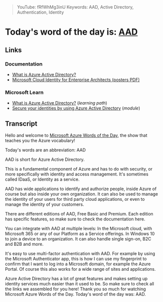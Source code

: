 > YouTube: fRfWhMg3inU
> Keywords: AAD, Active Directory, Authentication, Identity

# Today's word of the day is: [AAD](/topic/aad)

<!--YOUTUBEEMBED -->

## Links

### Documentation

- [What is Azure Active Directory?](http://gslb.ch/449)
- [Microsoft Cloud Identity for Enterprise Architects (posters PDF)](http://gslb.ch/440)

### Microsoft Learn

- [What is Azure Active Directory?](http://gslb.ch/450) (*learning path*)
- [Secure your identities by using Azure Active Directory](http://gslb.ch/451) (*module*)

## Transcript

Hello and welcome to [Microsoft Azure Words of the Day](/), the show that teaches you the Azure vocabulary!

Today's words are an abbreviation: AAD

AAD is short for Azure Active Directory.

This is a fundamental component of Azure and has to do with security, or more specifically with identity and access management. It's sometimes called IDaaS, or Identity as a service.

AAD has wide applications to identify and authorize people, inside Azure of course but also inside your own organization. It can also be used to manage the identity of your users for third party cloud applications, or even to manage the identity of your customers.

There are different editions of AAD, Free Basic and Premium. Each edition has specific features, so make sure to check the documentation here.

You can integrate with AAD at multiple levels: In the Microsoft cloud, with Microsoft 365 or any of our Platform as a Service offerings. In Windows 10 to join a device to an organization. It can also handle single sign-on, B2C and B2B and more.

It's easy to use multi-factor authentication with AAD. For example by using the Microsoft Authenticator app, this is how I can use my fingerprint to confirm that I want to log into a Microsoft domain, for example the Azure Portal. Of course this also works for a wide range of sites and applications.

Azure Active Directory has a lot of great features and makes setting up identity services much easier than it used to be. So make sure to check all the links we assembled for you here! Thank you so much for watching Microsoft Azure Words of the Day. Today's word of the day was: AAD.